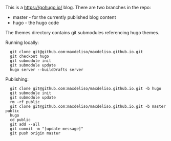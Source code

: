 This is a https://gohugo.io/ blog.
There are two branches in the repo:

* master - for the currently published blog content
* hugo - the hugo code

The themes directory contains git submodules referencing hugo themes.

Running locally:

```
  git clone git@github.com:maxdeliso/maxdeliso.github.io.git
  git checkout hugo
  git submodule init
  git submodule update
  hugo server --buildDrafts server
```

Publishing:

```
  git clone git@github.com:maxdeliso/maxdeliso.github.io.git -b hugo
  git submodule init
  git submodule update
  rm -rf public
  git clone git@github.com:maxdeliso/maxdeliso.github.io.git -b master public
  hugo
  cd public
  git add --all
  git commit -m "[update message]"
  git push origin master
```

